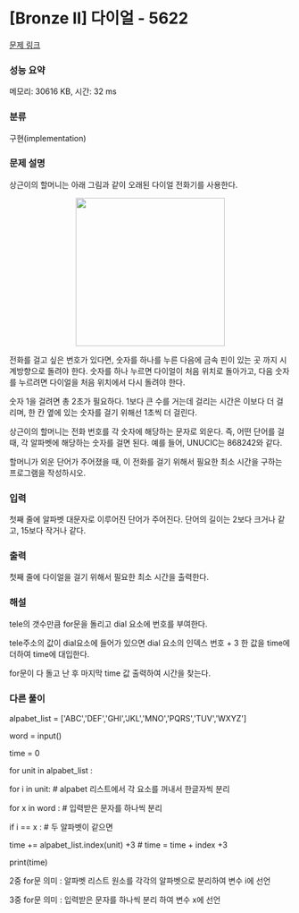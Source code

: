 # [Bronze II] 다이얼 - 5622 

[문제 링크](https://www.acmicpc.net/problem/5622) 

### 성능 요약

메모리: 30616 KB, 시간: 32 ms

### 분류

구현(implementation)

### 문제 설명

<p>상근이의 할머니는 아래 그림과 같이 오래된 다이얼 전화기를 사용한다.</p>

<p style="text-align: center;"><img alt="" src="https://upload.acmicpc.net/9c88dd24-3a4c-4a09-bc50-e6496958214d/-/preview/" style="width: 267px; height: 265px;"></p>

<p>전화를 걸고 싶은 번호가 있다면, 숫자를 하나를 누른 다음에 금속 핀이 있는 곳 까지 시계방향으로 돌려야 한다. 숫자를 하나 누르면 다이얼이 처음 위치로 돌아가고, 다음 숫자를 누르려면 다이얼을 처음 위치에서 다시 돌려야 한다.</p>

<p>숫자 1을 걸려면 총 2초가 필요하다. 1보다 큰 수를 거는데 걸리는 시간은 이보다 더 걸리며, 한 칸 옆에 있는 숫자를 걸기 위해선 1초씩 더 걸린다.</p>

<p>상근이의 할머니는 전화 번호를 각 숫자에 해당하는 문자로 외운다. 즉, 어떤 단어를 걸 때, 각 알파벳에 해당하는 숫자를 걸면 된다. 예를 들어, UNUCIC는 868242와 같다.</p>

<p>할머니가 외운 단어가 주어졌을 때, 이 전화를 걸기 위해서 필요한 최소 시간을 구하는 프로그램을 작성하시오.</p>

### 입력 

 <p>첫째 줄에 알파벳 대문자로 이루어진 단어가 주어진다. 단어의 길이는 2보다 크거나 같고, 15보다 작거나 같다.</p>

### 출력 

 <p>첫째 줄에 다이얼을 걸기 위해서 필요한 최소 시간을 출력한다.</p>

### 해설
<p> tele의 갯수만큼 for문을 돌리고 dial 요소에 번호를 부여한다. </p>
<p> tele주소의 값이 dial요소에 들어가 있으면 dial 요소의 인덱스 번호 + 3 한 값을 time에 더하여 time에 대입한다. </p>
<p> for문이 다 돌고 난 후 마지막 time 값 출력하여 시간을 찾는다. </p>

### 다른 풀이 
<p>alpabet_list = ['ABC','DEF','GHI','JKL','MNO','PQRS','TUV','WXYZ']</p>
<p>word = input()</p>

<p>time = 0</p>
<p>for unit in alpabet_list :  </p>
<p>    for i in unit:  # alpabet 리스트에서 각 요소를 꺼내서 한글자씩 분리</p>
<p>        for x in word :  # 입력받은 문자를 하나씩 분리</p>
<p>            if i == x :  # 두 알파벳이 같으면</p>
<p>                time += alpabet_list.index(unit) +3  # time = time + index +3</p>
<p>print(time)</p>
<p> 2중 for문 의미 : 알파벳 리스트 원소를 각각의 알파벳으로 분리하여 변수 i에 선언</p>
<p> 3중 for문 의미 : 입력받은 문자를 하나씩 분리 하여 변수 x에 선언 </p>
